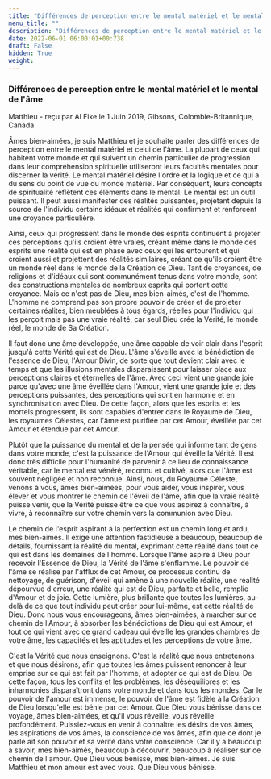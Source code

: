 ```yaml
---
title: "Différences de perception entre le mental matériel et le mental de l'âme"
menu_title: ""
description: "Différences de perception entre le mental matériel et le mental de l'âme"
date: 2022-06-01 06:00:01+00:738
draft: False
hidden: True
weight:
---
```

### Différences de perception entre le mental matériel et le mental de l'âme

Matthieu - reçu par Al Fike le 1 Juin 2019, Gibsons, Colombie-Britannique, Canada

Âmes bien-aimées, je suis Matthieu et je souhaite parler des différences de perception entre le mental matériel et celui de l'âme. La plupart de ceux qui habitent votre monde et qui suivent un chemin particulier de progression dans leur compréhension spirituelle utiliseront leurs facultés mentales pour discerner la vérité. Le mental matériel désire l'ordre et la logique et ce qui a du sens du point de vue du monde matériel. Par conséquent, leurs concepts de spiritualité reflètent ces éléments dans le mental. Le mental est un outil puissant. Il peut aussi manifester des réalités puissantes, projetant depuis la source de l'individu certains idéaux et réalités qui confirment et renforcent une croyance particulière.

Ainsi, ceux qui progressent dans le monde des esprits continuent à projeter ces perceptions qu'ils croient être vraies, créant même dans le monde des esprits une réalité qui est en phase avec ceux qui les entourent et qui croient aussi et projettent des réalités similaires, créant ce qu'ils croient être un monde réel dans le monde de la Création de Dieu. Tant de croyances, de religions et d'idéaux qui sont communément tenus dans votre monde, sont des constructions mentales de nombreux esprits qui portent cette croyance. Mais ce n'est pas de Dieu, mes bien-aimés, c'est de l'homme. L'homme ne comprend pas son propre pouvoir de créer et de projeter certaines réalités, bien meublées à tous égards, réelles pour l'individu qui les perçoit mais pas une vraie réalité, car seul Dieu crée la Vérité, le monde réel, le monde de Sa Création.

Il faut donc une âme développée, une âme capable de voir clair dans l'esprit jusqu'à cette Vérité qui est de Dieu. L'âme s'éveille avec la bénédiction de l'essence de Dieu, l'Amour Divin, de sorte que tout devient clair avec le temps et que les illusions mentales disparaissent pour laisser place aux perceptions claires et éternelles de l'âme. Avec ceci vient une grande joie parce qu'avec une âme éveillée dans l'Amour, vient une grande joie et des perceptions puissantes, des perceptions qui sont en harmonie et en synchronisation avec Dieu. De cette façon, alors que les esprits et les mortels progressent, ils sont capables d'entrer dans le Royaume de Dieu, les royaumes Célestes, car l'âme est purifiée par cet Amour, éveillée par cet Amour et étendue par cet Amour.

Plutôt que la puissance du mental et de la pensée qui informe tant de gens dans votre monde, c'est la puissance de l'Amour qui éveille la Vérité. Il est donc très difficile pour l'humanité de parvenir à ce lieu de connaissance véritable, car le mental est vénéré, reconnu et cultivé, alors que l'âme est souvent négligée et non reconnue. Ainsi, nous, du Royaume Céleste, venons à vous, âmes bien-aimées, pour vous aider, vous inspirer, vous élever et vous montrer le chemin de l'éveil de l'âme, afin que la vraie réalité puisse venir, que la Vérité puisse être ce que vous aspirez à connaître, à vivre, à reconnaître sur votre chemin vers la communion avec Dieu.

Le chemin de l'esprit aspirant à la perfection est un chemin long et ardu, mes bien-aimés. Il exige une attention fastidieuse à beaucoup, beaucoup de détails, fournissant la réalité du mental, exprimant cette réalité dans tout ce qui est dans les domaines de l'homme. Lorsque l'âme aspire à Dieu pour recevoir l'Essence de Dieu, la Vérité de l'âme s'enflamme. Le pouvoir de l'âme se réalise par l'afflux de cet Amour, ce processus continu de nettoyage, de guérison, d'éveil qui amène à une nouvelle réalité, une réalité dépourvue d'erreur, une réalité qui est de Dieu, parfaite et belle, remplie d'Amour et de joie. Cette lumière, plus brillante que toutes les lumières, au-delà de ce que tout individu peut créer pour lui-même, est cette réalité de Dieu. Donc nous vous encourageons, âmes bien-aimées, à marcher sur ce chemin de l'Amour, à absorber les bénédictions de Dieu qui est Amour, et tout ce qui vient avec ce grand cadeau qui éveille les grandes chambres de votre âme, les capacités et les aptitudes et les perceptions de votre âme.

C'est la Vérité que nous enseignons. C'est la réalité que nous entretenons et que nous désirons, afin que toutes les âmes puissent renoncer à leur emprise sur ce qui est fait par l'homme, et adopter ce qui est de Dieu. De cette façon, tous les conflits et les problèmes, les déséquilibres et les inharmonies disparaîtront dans votre monde et dans tous les mondes. Car le pouvoir de l'amour est immense, le pouvoir de l'âme est fidèle à la Création de Dieu lorsqu'elle est bénie par cet Amour. Que Dieu vous bénisse dans ce voyage, âmes bien-aimées, et qu'il vous réveille, vous réveille profondément. Puissiez-vous en venir à connaître les désirs de vos âmes, les aspirations de vos âmes, la conscience de vos âmes, afin que ce dont je parle ait son pouvoir et sa vérité dans votre conscience. Car il y a beaucoup à savoir, mes bien-aimés, beaucoup à découvrir, beaucoup à réaliser sur ce chemin de l'amour. Que Dieu vous bénisse, mes bien-aimés. Je suis Matthieu et mon amour est avec vous. Que Dieu vous bénisse.





